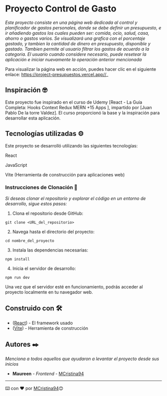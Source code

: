 # Proyecto Control de Gasto

_Este proyecto consiste en una página web dedicada al control y planificador de gastos personales, donde se debe definir un presupuesto, e ir añadiendo gastos los cuales pueden ser: comida, ocio, salud, casa, ahorro o gastos varios. Se visualizará una grafica con el porcentaje gastado, y tambien la cantidad de dinero en presupuesto, disponible y gastado.
Tambien permite al usuario filtrar los gastos de acuerdo a la categoria. El usuario cuando considere necesario, puede resetear la aplicación e iniciar nuevamente la operación anterior mencionada_

Para visualizar la página web en acción, puedes hacer clic en el siguiente enlace: https://project-presupuestos.vercel.app//_


## Inspiración 🤓
Este proyecto fue inspirado en el curso de Udemy [React - La Guía Completa: Hooks Context Redux MERN +15 Apps
], impartido por [Juan Pablo De la torre Valdez]. El curso proporcionó la base y la inspiración para desarrollar esta aplicación.

## Tecnologías utilizadas ⚙️

Este proyecto se desarrolló utilizando las siguientes tecnologías:

React

JavaScript

Vite (Herramienta de construcción para aplicaciones web)




### Instrucciones de Clonación 🔧

_Si deseas clonar el repositorio y explorar el código en un entorno de desarrollo, sigue estos pasos:_


1. Clona el repositorio desde GitHub:
```
git clone <URL_del_repositorio>
```
2. Navega hasta el directorio del proyecto:
```
cd nombre_del_proyecto
```
3. Instala las dependencias necesarias:
```
npm install

```
4. Inicia el servidor de desarrollo:
```
npm run dev
```
Una vez que el servidor esté en funcionamiento, podrás acceder al proyecto localmente en tu navegador web.



## Construido con 🛠️


* ([React](https://es.react.dev/learn/installation)) - El framework usado
* ([Vite](https://es.vitejs.dev/guide/)) - Herramienta de construcción



## Autores ✒️

_Menciona a todos aquellos que ayudaron a levantar el proyecto desde sus inicios_

* **Maureen** - *Frontend* - [MCristina94](https://github.com/MCristina94)



---
⌨️ con ❤️ por [MCristina94](https://github.com/MCristina94)😊

